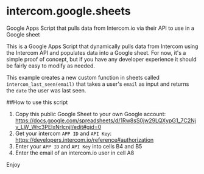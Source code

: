 # intercom.google.sheets
Google Apps Script that pulls data from Intercom.io via their API to use in a Google sheet

This is a Google Apps Script that dynamically pulls data from Intercom using the Intercom API and populates data into a Google sheet.
For now, it's a simple proof of concept, but if you have any developer experience it should be fairly easy to modify as needed.

This example creates a new custom function in sheets called `intercom_last_seen(email)` that takes a user's `email` as input and returns the `date` the user was last seen.

##How to use this script

1. Copy this public Google Sheet to your own Google account: 
https://docs.google.com/spreadsheets/d/1Rw8sS0jw29LQXypG1_7C2Njv_LW_Wrc3PElxNrlcnjI/edit#gid=0
2. Get your intercom `APP ID` and `API Key`: https://developers.intercom.io/reference#authorization
3. Enter your `APP ID` and `API Key` into cells B4 and B5
4. Enter the email of an intercom.io user in cell A8

Enjoy
